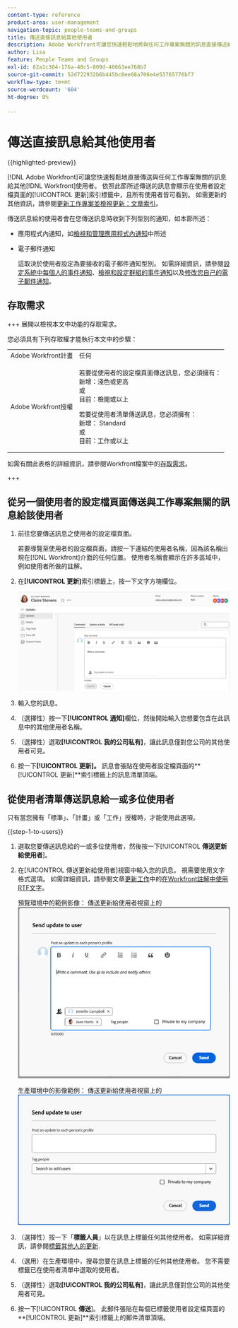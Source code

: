 ```yaml
---
content-type: reference
product-area: user-management
navigation-topic: people-teams-and-groups
title: 傳送直接訊息給其他使用者
description: Adobe Workfront可讓您快速輕鬆地將與任何工作專案無關的訊息直接傳送給其他Workfront使用者。
author: Lisa
feature: People Teams and Groups
exl-id: 82a1c304-176a-48c5-809d-40663ee768b7
source-git-commit: 52d722932b6b445bc8ee08a706e4e53765776bf7
workflow-type: tm+mt
source-wordcount: '604'
ht-degree: 0%

---
```


# 傳送直接訊息給其他使用者

{{highlighted-preview}}

[!DNL Adobe Workfront]可讓您快速輕鬆地直接傳送與任何工作專案無關的訊息給其他[!DNL Workfront]使用者。 依照此節所述傳送的訊息會顯示在使用者設定檔頁面的[!UICONTROL 更新]索引標籤中，且所有使用者皆可看到。 如需更新的其他資訊，請參閱[更新工作專案並檢視更新：文章索引](../../workfront-basics/updating-work-items-and-viewing-updates/update-work-items-and-view-updates.md)。

傳送訊息給的使用者會在您傳送訊息時收到下列型別的通知，如本節所述：

* 應用程式內通知，如[檢視和管理應用程式內通知](../../workfront-basics/using-notifications/view-and-manage-in-app-notifications.md)中所述
* 電子郵件通知

  這取決於使用者設定為要接收的電子郵件通知型別。 如需詳細資訊，請參閱[設定系統中每個人的事件通知](../../administration-and-setup/manage-workfront/emails/configure-event-notifications-for-everyone-in-the-system.md)、[檢視和設定群組的事件通知](../../administration-and-setup/manage-groups/create-and-manage-groups/view-and-configure-event-notifications-group.md)以及[修改您自己的電子郵件通知](../../workfront-basics/using-notifications/activate-or-deactivate-your-own-event-notifications.md)。

## 存取需求

+++ 展開以檢視本文中功能的存取需求。

您必須具有下列存取權才能執行本文中的步驟：

<table style="table-layout:auto"> 
 <col> 
 <col> 
 <tbody> 
  <tr data-mc-conditions=""> 
   <td role="rowheader">Adobe Workfront計畫</td> 
   <td>任何</td> 
  </tr> 
  <tr> 
   <td role="rowheader">Adobe Workfront授權</td> 
   <td>
   <p>若要從使用者的設定檔頁面傳送訊息，您必須擁有：<br>
   新增：淺色或更高<br>
   或<br>
   目前：檢閱或以上</p>
   <p>若要從使用者清單傳送訊息，您必須擁有：<br>
   新增： Standard<br>
   或<br>
   目前：工作或以上</p></td>
  </tr> 
 </tbody> 
</table>

如需有關此表格的詳細資訊，請參閱Workfront檔案中的[存取需求](/help/quicksilver/administration-and-setup/add-users/access-levels-and-object-permissions/access-level-requirements-in-documentation.md)。

+++

## 從另一個使用者的設定檔頁面傳送與工作專案無關的訊息給該使用者

1. 前往您要傳送訊息之使用者的設定檔頁面。

   若要導覽至使用者的設定檔頁面，請按一下連結的使用者名稱，因為該名稱出現在[!DNL Workfront]介面的任何位置。 使用者名稱會顯示在許多區域中，例如使用者所做的註解。

1. 在&#x200B;**[!UICONTROL 更新]**&#x200B;索引標籤上，按一下文字方塊欄位。

   ![訊息使用者在[!UICONTROL 更新]索引標籤](assets/send-message-to-user-on-updates-tab.png)

1. 輸入您的訊息。
1. （選擇性）按一下&#x200B;**[!UICONTROL 通知]**&#x200B;欄位，然後開始輸入您想要包含在此訊息中的其他使用者名稱。

1. （選擇性）選取&#x200B;**[!UICONTROL 我的公司私有]**，讓此訊息僅對您公司的其他使用者可見。

1. 按一下&#x200B;**[!UICONTROL 更新]。**
訊息會張貼在使用者設定檔頁面的**[!UICONTROL 更新]**&#x200B;索引標籤上的訊息清單頂端。

## 從使用者清單傳送訊息給一或多位使用者

只有當您擁有「標準」、「計畫」或「工作」授權時，才能使用此選項。

{{step-1-to-users}}

1. 選取您要傳送訊息給的一或多位使用者，然後按一下&#x200B;[!UICONTROL **傳送更新給使用者**]。
1. 在[!UICONTROL 傳送更新給使用者]視窗中輸入您的訊息。 視需要使用文字格式選項。 如需詳細資訊，請參閱文章[更新工作](/help/quicksilver/workfront-basics/updating-work-items-and-viewing-updates/update-work.md#use-rich-text-in-a-workfront-comment)中的[在Workfront註解中使用RTF文字](/help/quicksilver/workfront-basics/updating-work-items-and-viewing-updates/update-work.md)。

   <span class="preview">預覽環境中的範例影像：</span>
   傳送更新給使用者視窗上的![訊息使用者](assets/send-update-to-user-072825.png)

   生產環境中的影像範例：
   傳送更新給使用者視窗上的![訊息使用者](assets/send-message-to-user-dialog-from-user-list.png)

1. <span class="preview">（選擇性）按一下「**標籤人員**」以在訊息上標籤任何其他使用者。 如需詳細資訊，請參閱[標籤其他人的更新](/help/quicksilver/workfront-basics/updating-work-items-and-viewing-updates/tag-others-on-updates.md).</span>
1. （選用）在生產環境中，搜尋您要在訊息上標籤的任何其他使用者。 您不需要標籤已在使用者清單中選取的使用者。
1. （選擇性）選取&#x200B;**[!UICONTROL 我的公司私有]**，讓此訊息僅對您公司的其他使用者可見。
1. 按一下&#x200B;[!UICONTROL **傳送**]。
此郵件張貼在每個已標籤使用者設定檔頁面的**[!UICONTROL 更新]**&#x200B;索引標籤上的郵件清單頂端。

